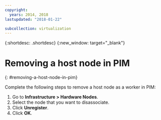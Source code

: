 ```yaml
---
copyright:
  years: 2014, 2018
lastupdated: "2018-01-22"

subcollection: virtualization
---
```

{:shortdesc: .shortdesc}
{:new_window: target="_blank"}

# Removing a host node in PIM
{: #removing-a-host-node-in-pim}

Complete the following steps to remove a host node as a worker in PIM:

1. Go to **Infrastructure > Hardware Nodes**.
2. Select the node that you want to disassociate.
3. Click **Unregister**.
4. Click **OK**.
